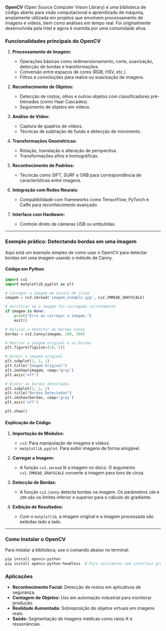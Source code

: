 **OpenCV** (Open Source Computer Vision Library) é uma biblioteca de código aberto para visão computacional e aprendizado de máquina, amplamente utilizada em projetos que envolvem processamento de imagens e vídeos, bem como análises em tempo real. Foi originalmente desenvolvida pela Intel e agora é mantida por uma comunidade ativa.

### **Funcionalidades principais do OpenCV**
1. **Processamento de Imagem:**
   - Operações básicas como redimensionamento, corte, suavização, detecção de bordas e transformações.
   - Conversão entre espaços de cores (RGB, HSV, etc.).
   - Filtros e convoluções para realce ou suavização de imagens.

2. **Reconhecimento de Objetos:**
   - Detecção de rostos, olhos e outros objetos com classificadores pré-treinados (como Haar Cascades).
   - Seguimento de objetos em vídeos.

3. **Análise de Vídeo:**
   - Captura de quadros de vídeos.
   - Técnicas de subtração de fundo e detecção de movimento.

4. **Transformações Geométricas:**
   - Rotação, translação e alteração de perspectiva.
   - Transformações afins e homográficas.

5. **Reconhecimento de Padrões:**
   - Técnicas como SIFT, SURF e ORB para correspondência de características entre imagens.

6. **Integração com Redes Neurais:**
   - Compatibilidade com frameworks como TensorFlow, PyTorch e Caffe para reconhecimento avançado.

7. **Interface com Hardware:**
   - Controle direto de câmeras USB ou embutidas.

---

### **Exemplo prático: Detectando bordas em uma imagem**

Aqui está um exemplo simples de como usar o OpenCV para detectar bordas em uma imagem usando o método de Canny.

#### **Código em Python**
```python
import cv2
import matplotlib.pyplot as plt

# Carregar a imagem em escala de cinza
imagem = cv2.imread('imagem_exemplo.jpg', cv2.IMREAD_GRAYSCALE)

# Verificar se a imagem foi carregada corretamente
if imagem is None:
    print("Erro ao carregar a imagem.")
    exit()

# Aplicar o detector de bordas Canny
bordas = cv2.Canny(imagem, 100, 200)

# Mostrar a imagem original e as bordas
plt.figure(figsize=(10, 5))

# Exibir a imagem original
plt.subplot(1, 2, 1)
plt.title("Imagem Original")
plt.imshow(imagem, cmap='gray')
plt.axis('off')

# Exibir as bordas detectadas
plt.subplot(1, 2, 2)
plt.title("Bordas Detectadas")
plt.imshow(bordas, cmap='gray')
plt.axis('off')

plt.show()
```

#### **Explicação do Código**
1. **Importação de Módulos:**
   - `cv2`: Para manipulação de imagens e vídeos.
   - `matplotlib.pyplot`: Para exibir imagens de forma amigável.

2. **Carregar a Imagem:**
   - A função `cv2.imread` lê a imagem no disco. O argumento `cv2.IMREAD_GRAYSCALE` converte a imagem para tons de cinza.

3. **Detecção de Bordas:**
   - A função `cv2.Canny` detecta bordas na imagem. Os parâmetros `100` e `200` são os limites inferior e superior para o cálculo do gradiente.

4. **Exibição de Resultados:**
   - Com o `matplotlib`, a imagem original e a imagem processada são exibidas lado a lado.

---

### **Como Instalar o OpenCV**
Para instalar a biblioteca, use o comando abaixo no terminal:
```bash
pip install opencv-python
pip install opencv-python-headless  # Para servidores sem interface gráfica
```

### **Aplicações**
- **Reconhecimento Facial:** Detecção de rostos em aplicativos de segurança.
- **Contagem de Objetos:** Uso em automação industrial para monitorar produção.
- **Realidade Aumentada:** Sobreposição de objetos virtuais em imagens reais.
- **Saúde:** Segmentação de imagens médicas como raios-X e ressonâncias.